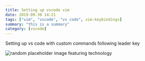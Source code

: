 ```yaml
---
title: Setting up vscode vim
date: 2019-09-30 14:21
tags: ["vim", "vscode", "vs code", vim-keybindings]
summary: "this is a summary"
category: [vscode]
---
```


Setting up vs code with custom commands following leader key

![random placeholder image featuring technology](http://placeimg.com/650/380/tech)

